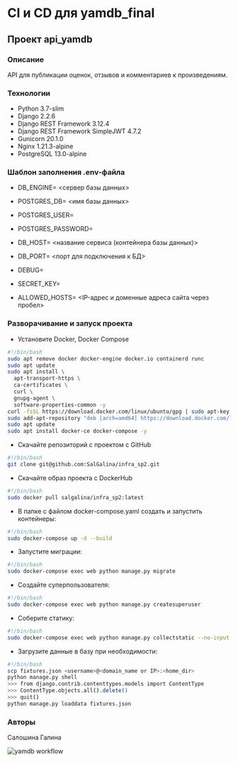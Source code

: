 # CI и CD для yamdb_final

## Проект api_yamdb

### Описание

API для публикации оценок, отзывов и комментариев к произведениям.

### Технологии

- Python 3.7-slim
- Django 2.2.6
- Django REST Framework 3.12.4
- Django REST Framework SimpleJWT 4.7.2
- Gunicorn 20.1.0
- Nginx 1.21.3-alpine
- PostgreSQL 13.0-alpine

### Шаблон заполнения .env-файла

- DB_ENGINE= <сервер базы данных>
- POSTGRES_DB= <имя базы данных>
- POSTGRES_USER=
- POSTGRES_PASSWORD=
- DB_HOST= <название сервиса (контейнера базы данных)>
- DB_PORT= <порт для подключения к БД>

- DEBUG=
- SECRET_KEY=
- ALLOWED_HOSTS= <IP-адрес и доменные адреса сайта через пробел>

### Разворачивание и запуск проекта

- Установите Docker, Docker Compose

```bash
#!/bin/bash
sudo apt remove docker docker-engine docker.io containerd runc
sudo apt update
sudo apt install \
  apt-transport-https \
  ca-certificates \
  curl \
  gnupg-agent \
  software-properties-common -y
curl -fsSL https://download.docker.com/linux/ubuntu/gpg | sudo apt-key add -
sudo add-apt-repository "deb [arch=amd64] https://download.docker.com/linux/ubuntu $(lsb_release -cs) stable"
sudo apt update
sudo apt install docker-ce docker-compose -y
```

- Скачайте репозиторий с проектом с GitHub

```bash
#!/bin/bash
git clone git@github.com:SalGalina/infra_sp2.git
```

- Скачайте образ проекта с DockerHub

```bash
#!/bin/bash
sudo docker pull salgalina/infra_sp2:latest
```

- В папке с файлом docker-compose.yaml создать и запустить контейнеры:

```bash
#!/bin/bash
sudo docker-compose up -d --build
```

- Запустите миграции:

```bash
#!/bin/bash
sudo docker-compose exec web python manage.py migrate
```

- Создайте суперпользователя:

```bash
#!/bin/bash
sudo docker-compose exec web python manage.py createsuperuser
```

- Соберите статику:

```bash
#!/bin/bash
sudo docker-compose exec web python manage.py collectstatic --no-input
```

- Загрузите данные в базу при необходимости:

```bash
#!/bin/bash
scp fixtures.json <username>@<domain_name or IP>:<home_dir>
python manage.py shell
>>> from django.contrib.contenttypes.models import ContentType
>>> ContentType.objects.all().delete()
>>> quit()
python manage.py loaddata fixtures.json
```

### Авторы

Салошина Галина

![yamdb workflow](https://github.com/SalGalina/yamdb_final/actions/workflows/yamdb_workflow/badge.svg)
